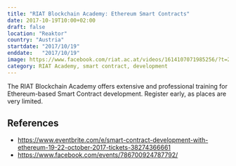 ```yaml
---
title: "RIAT Blockchain Academy: Ethereum Smart Contracts"
date: 2017-10-19T10:00+02:00
draft: false
location: "Reaktor"
country: "Austria"
startdate: "2017/10/19"
enddate:   "2017/10/19"
image: https://www.facebook.com/riat.ac.at/videos/1614107071985256/?t=2
category: RIAT Academy, smart contract, development
---
```


The RIAT Blockchain Academy offers extensive and professional training for Ethereum-based Smart Contract development. Register early, as places are very limited.

## References
* https://www.eventbrite.com/e/smart-contract-development-with-ethereum-19-22-october-2017-tickets-38274366661
* https://www.facebook.com/events/786700924787792/
